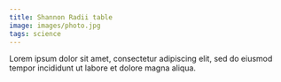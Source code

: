 ```yaml
---
title: Shannon Radii table
image: images/photo.jpg
tags: science
---
```


Lorem ipsum dolor sit amet, consectetur adipiscing elit, sed do eiusmod tempor incididunt ut labore et dolore magna aliqua.
